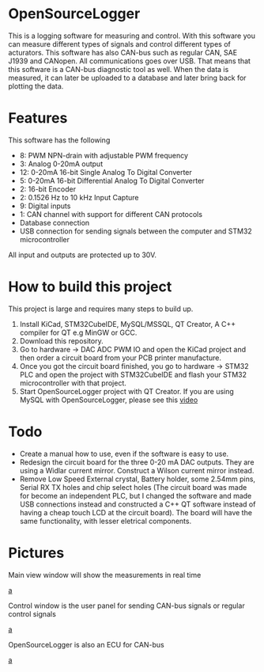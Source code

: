 # OpenSourceLogger

This is a logging software for measuring and control. With this software you can measure different types of signals and control different types of acturators. This software has also CAN-bus such as regular CAN, SAE J1939 and CANopen. All communications goes over USB. That means that this software 
is a CAN-bus diagnostic tool as well. When the data is measured, it can later be uploaded to a database and later bring back for plotting the data.

# Features

This software has the following

- 8: PWM NPN-drain with adjustable PWM frequency
- 3: Analog 0-20mA output
- 12: 0-20mA 16-bit Single Analog To Digital Converter
- 5: 0-20mA 16-bit Differential Analog To Digital Converter
- 2: 16-bit Encoder
- 2: 0.1526 Hz to 10 kHz Input Capture
- 9: Digital inputs
- 1: CAN channel with support for different CAN protocols
- Database connection
- USB connection for sending signals between the computer and STM32 microcontroller

All input and outputs are protected up to 30V. 

# How to build this project

This project is large and requires many steps to build up.

1. Install KiCad, STM32CubeIDE, MySQL/MSSQL, QT Creator, A C++ compiler for QT e.g MinGW or GCC.
2. Download this repository.
3. Go to hardware -> DAC ADC PWM IO and open the KiCad project and then order a circuit board from your PCB printer manufacture.
3. Once you got the circuit board finished, you go to hardware -> STM32 PLC and open the project with STM32CubeIDE and flash your STM32 microcontroller with that project.
4. Start OpenSourceLogger project with QT Creator. If you are using MySQL with OpenSourceLogger, please see this [video]('https://www.youtube.com/watch?v=qeErME39zvw')

# Todo

- Create a manual how to use, even if the software is easy to use.
- Redesign the circuit board for the three 0-20 mA DAC outputs. They are using a Widlar current mirror. Construct a Wilson current mirror instead.
- Remove Low Speed External crystal, Battery holder, some 2.54mm pins, Serial RX TX holes and chip select holes (The circuit board was made for become an independent PLC, but I changed the software and made USB connections instead and constructed a C++ QT software instead of having a cheap touch LCD at the circuit board). The board will have the same functionality, with lesser eletrical components.

# Pictures

Main view window will show the measurements in real time

[a](https://raw.githubusercontent.com/DanielMartensson/OpenSourceLogger/main/pictures/MainWindow.PNG)

Control window is the user panel for sending CAN-bus signals or regular control signals

[a](https://raw.githubusercontent.com/DanielMartensson/OpenSourceLogger/main/pictures/ControlWindow.PNG)

OpenSourceLogger is also an ECU for CAN-bus

[a](https://raw.githubusercontent.com/DanielMartensson/OpenSourceLogger/main/pictures/CANSettingsWindow.PNG)
